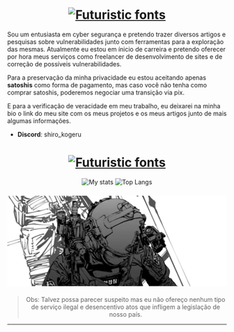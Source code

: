 <div class="content">
 
<div align="center">
<h1><a href="https://www.fontspace.com/category/futuristic"><img src="https://see.fontimg.com/api/rf5/PVK0B/MGJlOWJhZTJlZjJiNDFjNmIzMjBlODc4ZTdhYjc1NzUub3Rm/c2hpcm8ga29nZXJ1/ankh-sanctuary.png?r=fs&h=62&w=2000&fg=FFFFFF&bg=FFFFFF&tb=1&s=31" alt="Futuristic fonts"></a></h1>
</div>

Sou um entusiasta em cyber segurança e pretendo trazer diversos artigos e pesquisas sobre vulnerabilidades junto com ferramentas para a exploração das mesmas. Atualmente eu estou em ínicio de carreira e pretendo oferecer por hora meus serviços como freelancer de desenvolvimento de sites e de correção de possíveis vulnerabilidades.

Para a preservação da minha privacidade eu estou aceitando apenas **satoshis** como forma de pagamento, mas
caso você não tenha como comprar satoshis, poderemos negociar uma transição via pix.

E para a verificação de veracidade em meu trabalho, eu deixarei na minha bio o link do meu site com os meus projetos e os meus artigos junto de mais algumas informações.



* **Discord**: shiro_kogeru

### 
<div>
  <div align="center">
    <h1><a href="https://www.fontspace.com/category/futuristic"><img src="https://see.fontimg.com/api/rf5/PVK0B/MGJlOWJhZTJlZjJiNDFjNmIzMjBlODc4ZTdhYjc1NzUub3Rm/c2tpbGxz/ankh-sanctuary.png?r=fs&h=62&w=2000&fg=FFFFFF&bg=FFFFFF&tb=1&s=31" alt="Futuristic fonts"></a></h1>
  <div>

 ![My stats](https://github-readme-stats.vercel.app/api?username=k-o-g-e-r-u&theme=dark&show_icons=true)
![Top Langs](https://github-readme-stats.vercel.app/api/top-langs/?username=k-o-g-e-r-u&layout=donut&theme=dark&show_icons=true)
###

<img align="center" src="17 125740.png"/>

###

> Obs: Talvez possa parecer suspeito mas eu não ofereço nenhum tipo de serviço ilegal e desencentivo atos que infligem a legislação de nosso país.
<hr>
